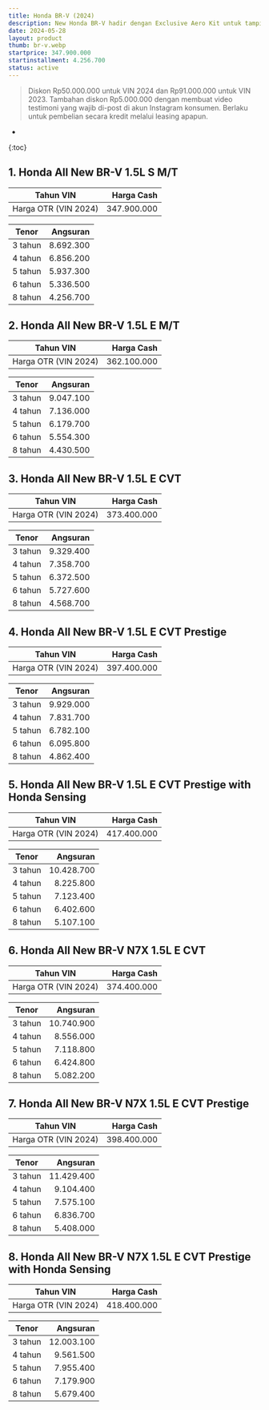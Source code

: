 ```yaml
---
title: Honda BR-V (2024)
description: New Honda BR-V hadir dengan Exclusive Aero Kit untuk tampilan lebih stylish, jadikan perjalanan Anda begitu istimewa.
date: 2024-05-28
layout: product
thumb: br-v.webp
startprice: 347.900.000
startinstallment: 4.256.700
status: active
---
```

>Diskon Rp50.000.000 untuk VIN 2024 dan Rp91.000.000 untuk VIN 2023. Tambahan diskon Rp5.000.000 dengan membuat video testimoni yang wajib di-post di akun Instagram konsumen. Berlaku untuk pembelian secara kredit melalui leasing apapun.

* 
{:toc}

## 1. Honda All New BR-V 1.5L S M/T

| Tahun VIN            |  Harga Cash |
| -------------------- | ----------: |
| Harga OTR (VIN 2024) | 347.900.000 |

| Tenor   |  Angsuran |
| ------- | --------: |
| 3 tahun | 8.692.300 |
| 4 tahun | 6.856.200 |
| 5 tahun | 5.937.300 |
| 6 tahun | 5.336.500 |
| 8 tahun | 4.256.700 |

## 2. Honda All New BR-V 1.5L E M/T

| Tahun VIN            |  Harga Cash |
| -------------------- | ----------: |
| Harga OTR (VIN 2024) | 362.100.000 |

| Tenor   |  Angsuran |
| ------- | --------: |
| 3 tahun | 9.047.100 |
| 4 tahun | 7.136.000 |
| 5 tahun | 6.179.700 |
| 6 tahun | 5.554.300 |
| 8 tahun | 4.430.500 |

## 3. Honda All New BR-V 1.5L E CVT

| Tahun VIN            |  Harga Cash |
| -------------------- | ----------: |
| Harga OTR (VIN 2024) | 373.400.000 |

| Tenor   |  Angsuran |
| ------- | --------: |
| 3 tahun | 9.329.400 |
| 4 tahun | 7.358.700 |
| 5 tahun | 6.372.500 |
| 6 tahun | 5.727.600 |
| 8 tahun | 4.568.700 |

## 4. Honda All New BR-V 1.5L E CVT Prestige

| Tahun VIN            |  Harga Cash |
| -------------------- | ----------: |
| Harga OTR (VIN 2024) | 397.400.000 |

| Tenor   |  Angsuran |
| ------- | --------: |
| 3 tahun | 9.929.000 |
| 4 tahun | 7.831.700 |
| 5 tahun | 6.782.100 |
| 6 tahun | 6.095.800 |
| 8 tahun | 4.862.400 |

## 5. Honda All New BR-V 1.5L E CVT Prestige with Honda Sensing

| Tahun VIN            |  Harga Cash |
| -------------------- | ----------: |
| Harga OTR (VIN 2024) | 417.400.000 |

| Tenor   |   Angsuran |
| ------- | ---------: |
| 3 tahun | 10.428.700 |
| 4 tahun |  8.225.800 |
| 5 tahun |  7.123.400 |
| 6 tahun |  6.402.600 |
| 8 tahun |  5.107.100 |

## 6. Honda All New BR-V N7X 1.5L E CVT

| Tahun VIN            |  Harga Cash |
| -------------------- | ----------: |
| Harga OTR (VIN 2024) | 374.400.000 |

| Tenor   |   Angsuran |
| ------- | ---------: |
| 3 tahun | 10.740.900 |
| 4 tahun |  8.556.000 |
| 5 tahun |  7.118.800 |
| 6 tahun |  6.424.800 |
| 8 tahun |  5.082.200 |

## 7. Honda All New BR-V N7X 1.5L E CVT Prestige

| Tahun VIN            |  Harga Cash |
| -------------------- | ----------: |
| Harga OTR (VIN 2024) | 398.400.000 |

| Tenor   |   Angsuran |
| ------- | ---------: |
| 3 tahun | 11.429.400 |
| 4 tahun |  9.104.400 |
| 5 tahun |  7.575.100 |
| 6 tahun |  6.836.700 |
| 8 tahun |  5.408.000 |

## 8. Honda All New BR-V N7X 1.5L E CVT Prestige with Honda Sensing

| Tahun VIN            |  Harga Cash |
| -------------------- | ----------: |
| Harga OTR (VIN 2024) | 418.400.000 |

| Tenor   |   Angsuran |
| ------- | ---------: |
| 3 tahun | 12.003.100 |
| 4 tahun |  9.561.500 |
| 5 tahun |  7.955.400 |
| 6 tahun |  7.179.900 |
| 8 tahun |  5.679.400 |
